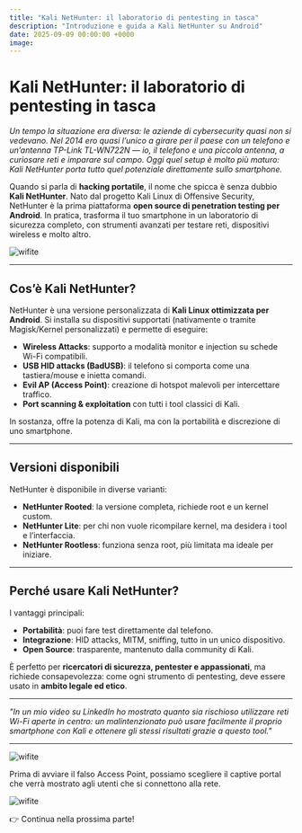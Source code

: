 ```yaml
---
title: "Kali NetHunter: il laboratorio di pentesting in tasca"
description: "Introduzione e guida a Kali NetHunter su Android"
date: 2025-09-09 00:00:00 +0000
image: 
---
```


# Kali NetHunter: il laboratorio di pentesting in tasca

*Un tempo la situazione era diversa: le aziende di cybersecurity quasi non si vedevano. Nel 2014 ero quasi l’unico a girare per il paese con un telefono e un’antenna TP-Link TL-WN722N — io, il telefono e una piccola antenna, a curiosare reti e imparare sul campo. Oggi quel setup è molto più maturo: Kali NetHunter porta tutto quel potenziale direttamente sullo smartphone.*  

Quando si parla di **hacking portatile**, il nome che spicca è senza dubbio **Kali NetHunter**. Nato dal progetto Kali Linux di Offensive Security, NetHunter è la prima piattaforma **open source di penetration testing per Android**. In pratica, trasforma il tuo smartphone in un laboratorio di sicurezza completo, con strumenti avanzati per testare reti, dispositivi wireless e molto altro.  


![wifite](neth.png)


---

## Cos’è Kali NetHunter?

NetHunter è una versione personalizzata di **Kali Linux ottimizzata per Android**. Si installa su dispositivi supportati (nativamente o tramite Magisk/Kernel personalizzati) e permette di eseguire:  

- **Wireless Attacks**: supporto a modalità monitor e injection su schede Wi-Fi compatibili.  
- **USB HID attacks (BadUSB)**: il telefono si comporta come una tastiera/mouse e inietta comandi.  
- **Evil AP (Access Point)**: creazione di hotspot malevoli per intercettare traffico.  
- **Port scanning & exploitation** con tutti i tool classici di Kali.  

In sostanza, offre la potenza di Kali, ma con la portabilità e discrezione di uno smartphone.  

---

## Versioni disponibili

NetHunter è disponibile in diverse varianti:  

- **NetHunter Rooted**: la versione completa, richiede root e un kernel custom.  
- **NetHunter Lite**: per chi non vuole ricompilare kernel, ma desidera i tool e l’interfaccia.  
- **NetHunter Rootless**: funziona senza root, più limitata ma ideale per iniziare.  

---

## Perché usare Kali NetHunter?

I vantaggi principali:  

- **Portabilità**: puoi fare test direttamente dal telefono.  
- **Integrazione**: HID attacks, MITM, sniffing, tutto in un unico dispositivo.  
- **Open Source**: trasparente, mantenuto dalla community di Kali.  

È perfetto per **ricercatori di sicurezza, pentester e appassionati**, ma richiede consapevolezza: come ogni strumento di pentesting, deve essere usato in **ambito legale ed etico**.  

---

 *"In un mio video su LinkedIn ho mostrato quanto sia rischioso utilizzare reti Wi-Fi aperte in centro: un malintenzionato può usare facilmente il proprio smartphone con Kali e ottenere gli stessi risultati grazie a questo tool."*

---

![wifite](pumpkin.png)

Prima di avviare il falso Access Point, possiamo scegliere il captive portal che verrà mostrato agli utenti che si connettono alla rete.

![wifite](pumpkin2.png)














👉  Continua nella prossima parte!


